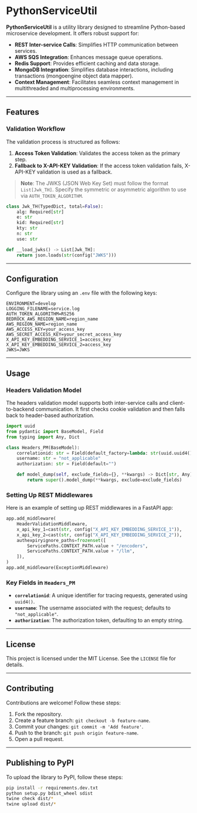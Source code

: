 # PythonServiceUtil

**PythonServiceUtil** is a utility library designed to streamline Python-based microservice development. It offers robust support for:

- **REST Inter-service Calls**: Simplifies HTTP communication between services.
- **AWS SQS Integration**: Enhances message queue operations.
- **Redis Support**: Provides efficient caching and data storage.
- **MongoDB Integration**: Simplifies database interactions, including transactions (mongoengine object data mapper).
- **Context Management**: Facilitates seamless context management in multithreaded and multiprocessing environments.

---

## Features

### Validation Workflow

The validation process is structured as follows:

1. **Access Token Validation**: Validates the access token as the primary step.
2. **Fallback to X-API-KEY Validation**: If the access token validation fails, X-API-KEY validation is used as a fallback.

> **Note**: The JWKS (JSON Web Key Set) must follow the format `List[Jwk_TH]`. Specify the symmetric or asymmetric algorithm to use via `AUTH_TOKEN_ALGORITHM`.

```python
class Jwk_TH(TypedDict, total=False):
    alg: Required[str]
    e: str
    kid: Required[str]
    kty: str
    n: str
    use: str

def __load_jwks() -> List[Jwk_TH]:
    return json.loads(str(config("JWKS")))
```

---

## Configuration

Configure the library using an `.env` file with the following keys:

```plaintext
ENVIRONMENT=develop
LOGGING_FILENAME=service.log
AUTH_TOKEN_ALGORITHM=RS256
BEDROCK_AWS_REGION_NAME=region_name
AWS_REGION_NAME=region_name
AWS_ACCESS_KEY=your_access_key
AWS_SECRET_ACCESS_KEY=your_secret_access_key
X_API_KEY_EMBEDDING_SERVICE_1=access_key
X_API_KEY_EMBEDDING_SERVICE_2=access_key
JWKS=JWKS
```

---

## Usage

### Headers Validation Model

The headers validation model supports both inter-service calls and client-to-backend communication. It first checks cookie validation and then falls back to header-based authorization.

```python
import uuid
from pydantic import BaseModel, Field
from typing import Any, Dict

class Headers_PM(BaseModel):
    correlationid: str = Field(default_factory=lambda: str(uuid.uuid4()))
    username: str = "not_applicable"
    authorization: str = Field(default="")

    def model_dump(self, exclude_fields={}, **kwargs) -> Dict[str, Any]:
        return super().model_dump(**kwargs, exclude=exclude_fields)
```

### Setting Up REST Middlewares

Here is an example of setting up REST middlewares in a FastAPI app:

```python
app.add_middleware(
    HeaderValidationMiddleware,
    x_api_key_1=cast(str, config("X_API_KEY_EMBEDDING_SERVICE_1")),
    x_api_key_2=cast(str, config("X_API_KEY_EMBEDDING_SERVICE_2")),
    authexpiryignore_paths=frozenset([
        ServicePaths.CONTEXT_PATH.value + "/encoders",
        ServicePaths.CONTEXT_PATH.value + "/llm",
    ]),
)
app.add_middleware(ExceptionMiddleware)
```

### Key Fields in `Headers_PM`

- **`correlationid`**: A unique identifier for tracing requests, generated using `uuid4()`.
- **`username`**: The username associated with the request; defaults to `"not_applicable"`.
- **`authorization`**: The authorization token, defaulting to an empty string.

---

## License

This project is licensed under the MIT License. See the `LICENSE` file for details.

---

## Contributing

Contributions are welcome! Follow these steps:

1. Fork the repository.
2. Create a feature branch: `git checkout -b feature-name`.
3. Commit your changes: `git commit -m 'Add feature'`.
4. Push to the branch: `git push origin feature-name`.
5. Open a pull request.

---

## Publishing to PyPI

To upload the library to PyPI, follow these steps:

```bash
pip install -r requirements.dev.txt
python setup.py bdist_wheel sdist
twine check dist/*
twine upload dist/*
```
